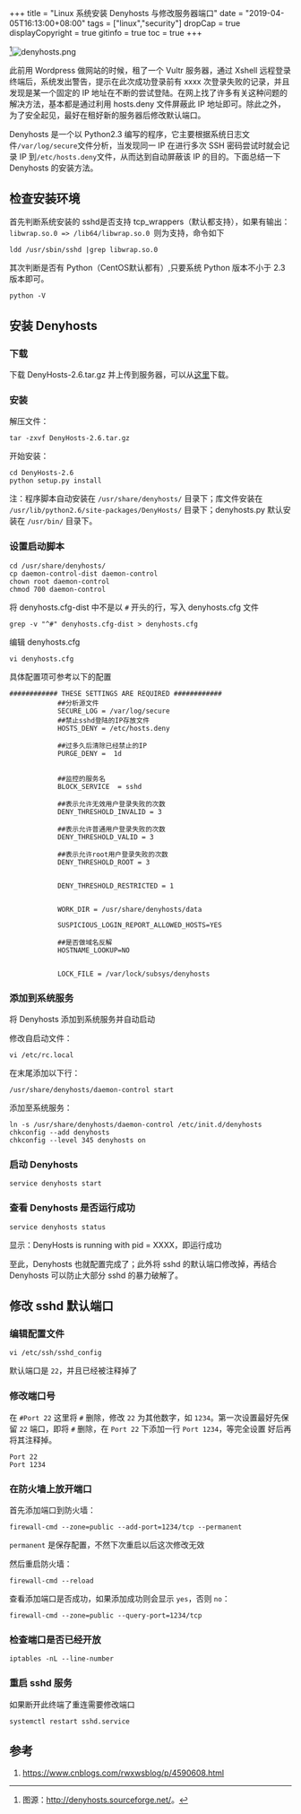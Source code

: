 +++
title = "Linux 系统安装 Denyhosts 与修改服务器端口"
date = "2019-04-05T16:13:00+08:00"
tags = ["linux","security"]
dropCap = true
displayCopyright = true
gitinfo = true
toc = true
+++

[^1]![denyhosts.png](/images/denyhosts.png)

此前用 Wordpress 做网站的时候，租了一个 Vultr 服务器，通过 Xshell 远程登录终端后，系统发出警告，提示在此次成功登录前有 xxxx 次登录失败的记录，并且发现是某一个固定的 IP 地址在不断的尝试登陆。在网上找了许多有关这种问题的解决方法，基本都是通过利用 hosts.deny 文件屏蔽此 IP 地址即可。除此之外，为了安全起见，最好在租好新的服务器后修改默认端口。

Denyhosts 是一个以 Python2.3 编写的程序，它主要根据系统日志文件`/var/log/secure`文件分析，当发现同一 IP 在进行多次 SSH 密码尝试时就会记录 IP 到`/etc/hosts.deny`文件，从而达到自动屏蔽该 IP 的目的。下面总结一下 Denyhosts 的安装方法。

## 检查安装环境

首先判断系统安装的 sshd是否支持 tcp_wrappers（默认都支持），如果有输出：`libwrap.so.0 => /lib64/libwrap.so.0 `则为支持，命令如下

```
ldd /usr/sbin/sshd |grep libwrap.so.0
```

其次判断是否有 Python（CentOS默认都有）,只要系统 Python 版本不小于 2.3 版本即可。

```
python -V
```

## 安装 Denyhosts

### 下载

下载 DenyHosts-2.6.tar.gz 并上传到服务器，可以从[这里](http://denyhosts.sourceforge.net/)下载。

### 安装

解压文件：

```
tar -zxvf DenyHosts-2.6.tar.gz
```

开始安装：

```
cd DenyHosts-2.6
python setup.py install
```

注：程序脚本自动安装在 `/usr/share/denyhosts/` 目录下；库文件安装在 `/usr/lib/python2.6/site-packages/DenyHosts/` 目录下；denyhosts.py 默认安装在 `/usr/bin/` 目录下。

### 设置启动脚本

```
cd /usr/share/denyhosts/
cp daemon-control-dist daemon-control
chown root daemon-control
chmod 700 daemon-control
```

将 denyhosts.cfg-dist 中不是以 `#` 开头的行，写入 denyhosts.cfg 文件

```
grep -v "^#" denyhosts.cfg-dist > denyhosts.cfg
```

编辑 denyhosts.cfg

```
vi denyhosts.cfg
```

具体配置项可参考以下的配置

```
############ THESE SETTINGS ARE REQUIRED ############
            ##分析源文件
            SECURE_LOG = /var/log/secure
            ##禁止sshd登陆的IP存放文件
            HOSTS_DENY = /etc/hosts.deny
            
            ##过多久后清除已经禁止的IP
            PURGE_DENY =  1d
            
            
            ##监控的服务名
            BLOCK_SERVICE  = sshd
            
            ##表示允许无效用户登录失败的次数
            DENY_THRESHOLD_INVALID = 3
            
            ##表示允许普通用户登录失败的次数
            DENY_THRESHOLD_VALID = 3
            
            ##表示允许root用户登录失败的次数
            DENY_THRESHOLD_ROOT = 3
            
            
            DENY_THRESHOLD_RESTRICTED = 1
            
            
            WORK_DIR = /usr/share/denyhosts/data
            
            SUSPICIOUS_LOGIN_REPORT_ALLOWED_HOSTS=YES
            
            ##是否做域名反解
            HOSTNAME_LOOKUP=NO
            
            
            LOCK_FILE = /var/lock/subsys/denyhosts
```

### 添加到系统服务

将 Denyhosts 添加到系统服务并自动启动

修改自启动文件：

```
vi /etc/rc.local
```

在末尾添加以下行：

```
/usr/share/denyhosts/daemon-control start
```

添加至系统服务：
   
```
ln -s /usr/share/denyhosts/daemon-control /etc/init.d/denyhosts
chkconfig --add denyhosts
chkconfig --level 345 denyhosts on
```

### 启动 Denyhosts

```
service denyhosts start
```

### 查看 Denyhosts 是否运行成功

```
service denyhosts status
```

显示：DenyHosts is running with pid = XXXX，即运行成功

至此，Denyhosts 也就配置完成了；此外将 sshd 的默认端口修改掉，再结合 Denyhosts 可以防止大部分 sshd 的暴力破解了。

## 修改 sshd 默认端口

### 编辑配置文件

```
vi /etc/ssh/sshd_config
```

默认端口是 `22`，并且已经被注释掉了

### 修改端口号

在 `#Port 22` 这里将 `#` 删除，修改 `22` 为其他数字，如 `1234`。第一次设置最好先保留 `22` 端口，即将 `#` 删除，在 `Port 22` 下添加一行 `Port 1234`，等完全设置  好后再将其注释掉。

```
Port 22
Port 1234
```

### 在防火墙上放开端口

首先添加端口到防火墙：

```
firewall-cmd --zone=public --add-port=1234/tcp --permanent
```

`permanent` 是保存配置，不然下次重启以后这次修改无效

然后重启防火墙：

```
firewall-cmd --reload
```

查看添加端口是否成功，如果添加成功则会显示 `yes`，否则 `no`：

```
firewall-cmd --zone=public --query-port=1234/tcp
```

### 检查端口是否已经开放

```
iptables -nL --line-number
```

### 重启 sshd 服务

如果断开此终端了重连需要修改端口

```
systemctl restart sshd.service
```

## 参考

1. <https://www.cnblogs.com/rwxwsblog/p/4590608.html>

[^1]: 图源：<http://denyhosts.sourceforge.net/>。